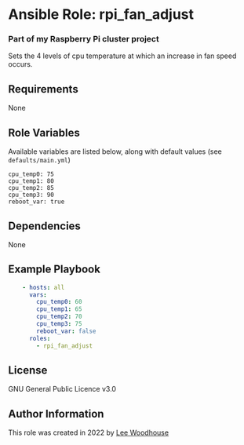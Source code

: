 # Ansible Role: rpi_fan_adjust

### Part of my Raspberry Pi cluster project

Sets the 4 levels of cpu temperature at which an increase in fan speed occurs.

## Requirements

None

## Role Variables

Available variables are listed below, along with default values (see ```defaults/main.yml```)
```shell
cpu_temp0: 75
cpu_temp1: 80
cpu_temp2: 85
cpu_temp3: 90
reboot_var: true
```
## Dependencies

None

## Example Playbook
```yaml
    - hosts: all
      vars:
        cpu_temp0: 60
        cpu_temp1: 65
        cpu_temp2: 70
        cpu_temp3: 75
        reboot_var: false
      roles:
        - rpi_fan_adjust
```

## License

GNU General Public Licence v3.0

## Author Information

This role was created in 2022 by [Lee Woodhouse](https://www.leewoodhouse.com/)
